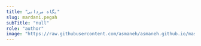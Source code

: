 ```yaml
--- 
title: "پگاه مردانی" 
slug: mardani.pegah 
subTitle: "null" 
role: "author" 
image: "https://raw.githubusercontent.com/asmaneh/asmaneh.github.io/master/assets/img/authors/mardani.pegah.jpg" 
--- 
```

